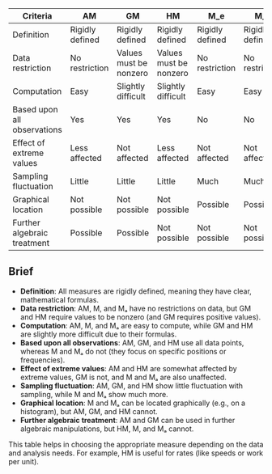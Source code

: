 | Criteria              | AM       | GM       | HM       | M_e        | M_o       |
|-----------------------|----------|----------|----------|----------|----------|
| Definition            | Rigidly defined | Rigidly defined | Rigidly defined | Rigidly defined | Rigidly defined |
| Data restriction      | No restriction | Values must be nonzero | Values must be nonzero | No restriction | No restriction |
| Computation           | Easy     | Slightly difficult | Slightly difficult | Easy     | Easy     |
| Based upon all observations | Yes      | Yes      | Yes      | No       | No       |
| Effect of extreme values | Less affected | Not affected | Less affected | Not affected | Not affected |
| Sampling fluctuation  | Little   | Little   | Little   | Much     | Much     |
| Graphical location    | Not possible | Not possible | Not possible | Possible | Possible |
| Further algebraic treatment | Possible | Possible | Not possible | Not possible | Not possible |

## Brief
- **Definition**: All measures are rigidly defined, meaning they have clear, mathematical formulas.
- **Data restriction**: AM, M, and Mₐ have no restrictions on data, but GM and HM require values to be nonzero (and GM requires positive values).
- **Computation**: AM, M, and Mₐ are easy to compute, while GM and HM are slightly more difficult due to their formulas.
- **Based upon all observations**: AM, GM, and HM use all data points, whereas M and Mₐ do not (they focus on specific positions or frequencies).
- **Effect of extreme values**: AM and HM are somewhat affected by extreme values, GM is not, and M and Mₐ are also unaffected.
- **Sampling fluctuation**: AM, GM, and HM show little fluctuation with sampling, while M and Mₐ show much more.
- **Graphical location**: M and Mₐ can be located graphically (e.g., on a histogram), but AM, GM, and HM cannot.
- **Further algebraic treatment**: AM and GM can be used in further algebraic manipulations, but HM, M, and Mₐ cannot.

This table helps in choosing the appropriate measure depending on the data and analysis needs. For example, HM is useful for rates (like speeds or work per unit).
